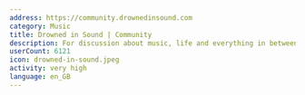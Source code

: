 ```yaml
---
address: https://community.drownedinsound.com
category: Music
title: Drowned in Sound | Community
description: For discussion about music, life and everything in between.
userCount: 6121
icon: drowned-in-sound.jpeg
activity: very high
language: en_GB
---
```

